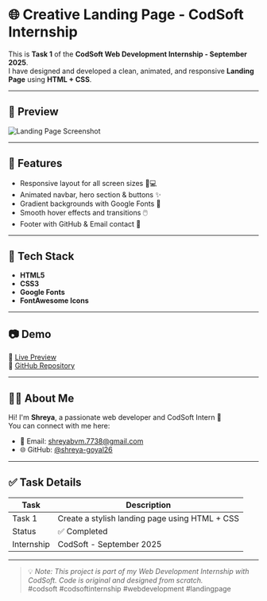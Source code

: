 # 🌐 Creative Landing Page - CodSoft Internship

This is **Task 1** of the **CodSoft Web Development Internship - September 2025**.  
I have designed and developed a clean, animated, and responsive **Landing Page** using **HTML + CSS**.

---

## 📸 Preview

![Landing Page Screenshot](screenshot1.png)

---

## 🚀 Features

- Responsive layout for all screen sizes 📱💻
- Animated navbar, hero section & buttons ✨
- Gradient backgrounds with Google Fonts 🎨
- Smooth hover effects and transitions 🖱️
- Footer with GitHub & Email contact 📨

---

## 📁 Tech Stack

- **HTML5**
- **CSS3**
- **Google Fonts**
- **FontAwesome Icons**

---

## 📷 Demo

🔗 [Live Preview](https://your-github-username.github.io/Web_Development_Task1/)  
📁 [GitHub Repository](https://github.com/your-github-username/Web_Development_Task1)

---

## 🙋‍♀️ About Me

Hi! I'm **Shreya**, a passionate web developer and CodSoft Intern 🚀  
You can connect with me here:

- 📧 Email: shreyabvm.7738@gmail.com
- 🌐 GitHub: [@shreya-goyal26](github.com/shreya-goyal26)

---

## ✅ Task Details

| Task | Description |
|------|-------------|
| Task 1 | Create a stylish landing page using HTML + CSS |
| Status | ✅ Completed |
| Internship | CodSoft - September 2025 |

---

> 💡 _Note: This project is part of my Web Development Internship with CodSoft. Code is original and designed from scratch._  
> #codsoft #codsoftinternship #webdevelopment #landingpage

